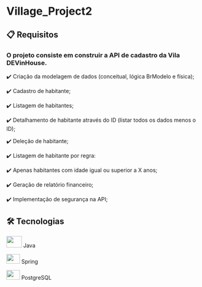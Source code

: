 # Village_Project2

## 📋 Requisitos

### O projeto consiste em construir a API de cadastro da Vila DEVinHouse.

✔️ Criação da modelagem de dados (conceitual, lógica BrModelo e física);

✔️ Cadastro de habitante;

✔️ Listagem de habitantes;

✔️ Detalhamento de habitante através do ID (listar todos os dados menos o ID);

✔️ Deleção de habitante;

✔️ Listagem de habitante por regra: 

✔️ Apenas habitantes com idade igual ou superior a X anos;

✔️ Geração de relatório financeiro;

✔️ Implementação de segurança na API;



## 🛠 Tecnologias

<img src="https://cdn.jsdelivr.net/gh/devicons/devicon/icons/java/java-original.svg"  height="30" width="40"/> Java

<img src="https://cdn.jsdelivr.net/gh/devicons/devicon/icons/spring/spring-original.svg"  height="25" width="35" /> Spring

<img src="https://cdn.jsdelivr.net/gh/devicons/devicon/icons/postgresql/postgresql-original.svg" height="25" width="35" /> PostgreSQL
